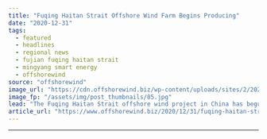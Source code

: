 ```yaml
---
title: "Fuqing Haitan Strait Offshore Wind Farm Begins Producing"
date: "2020-12-31"
tags: 
  - featured
  - headlines
  - regional news
  - fujian fuqing haitan strait
  - mingyang smart energy
  - offshorewind
source: "offshorewind"
image_url: "https://cdn.offshorewind.biz/wp-content/uploads/sites/2/2020/12/31105003/Fuqing-Haitan-Strait-Offshore-Wind-Farm-Begins-Producing.jpg"
image_fp: "/assets/img/post_thumbnails/85.jpg"
lead: "The Fuqing Haitan Strait offshore wind project in China has begun producing power. The"
article_url: "https://www.offshorewind.biz/2020/12/31/fuqing-haitan-strait-offshore-wind-farm-begins-producing/"
---
```


---
